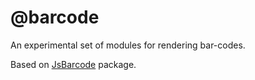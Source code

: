 # @barcode

An experimental set of modules for rendering bar-codes.

Based on [JsBarcode](https://github.com/lindell/JsBarcode) package.
